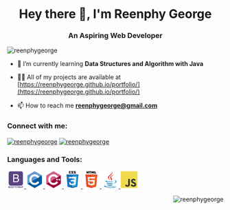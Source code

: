 <h1 align="center">Hey there 👋, I'm Reenphy George</h1>
<h3 align="center">An Aspiring Web Developer</h3>

<p align="left"> <img src="https://komarev.com/ghpvc/?username=reenphygeorge&label=Profile%20views&color=0e75b6&style=flat" alt="reenphygeorge" /> </p>

- 🌱 I’m currently learning **Data Structures and Algorithm with Java**

- 👨‍💻 All of my projects are available at [https://reenphygeorge.github.io/portfolio/](https://reenphygeorge.github.io/portfolio/)

- 📫 How to reach me **reenphygeorge@gmail.com**

<h3 align="left">Connect with me:</h3>
<p align="left">
<a href="https://twitter.com/reenphygeorge" target="blank"><img align="center" src="https://raw.githubusercontent.com/rahuldkjain/github-profile-readme-generator/master/src/images/icons/Social/twitter.svg" alt="reenphygeorge" height="30" width="40" /></a>
<a href="https://linkedin.com/in/reenphygeorge" target="blank"><img align="center" src="https://raw.githubusercontent.com/rahuldkjain/github-profile-readme-generator/master/src/images/icons/Social/linked-in-alt.svg" alt="reenphygeorge" height="30" width="40" /></a>
</p>

<h3 align="left">Languages and Tools:</h3>
<p align="left"> <a href="https://getbootstrap.com" target="_blank"> <img src="https://raw.githubusercontent.com/devicons/devicon/master/icons/bootstrap/bootstrap-plain-wordmark.svg" alt="bootstrap" width="40" height="40"/> </a> <a href="https://www.cprogramming.com/" target="_blank"> <img src="https://raw.githubusercontent.com/devicons/devicon/master/icons/c/c-original.svg" alt="c" width="40" height="40"/> </a> <a href="https://www.w3schools.com/cpp/" target="_blank"> <img src="https://raw.githubusercontent.com/devicons/devicon/master/icons/cplusplus/cplusplus-original.svg" alt="cplusplus" width="40" height="40"/> </a> <a href="https://www.w3schools.com/css/" target="_blank"> <img src="https://raw.githubusercontent.com/devicons/devicon/master/icons/css3/css3-original-wordmark.svg" alt="css3" width="40" height="40"/> </a> <a href="https://www.w3.org/html/" target="_blank"> <img src="https://raw.githubusercontent.com/devicons/devicon/master/icons/html5/html5-original-wordmark.svg" alt="html5" width="40" height="40"/> </a> <a href="https://www.java.com" target="_blank"> <img src="https://raw.githubusercontent.com/devicons/devicon/master/icons/java/java-original.svg" alt="java" width="40" height="40"/> </a> <a href="https://developer.mozilla.org/en-US/docs/Web/JavaScript" target="_blank"> <img src="https://raw.githubusercontent.com/devicons/devicon/master/icons/javascript/javascript-original.svg" alt="javascript" width="40" height="40"/> </a> </p>

<p>&nbsp;<img align="right" src="https://github-readme-stats.vercel.app/api?username=reenphygeorge&show_icons=true&theme=highcontrast&locale=en" alt="reenphygeorge" /></p>

